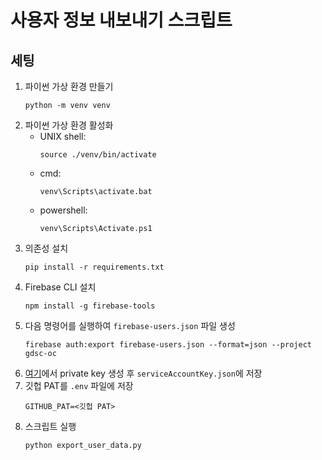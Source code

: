 # 사용자 정보 내보내기 스크립트

## 세팅

1. 파이썬 가상 환경 만들기
   ```
   python -m venv venv
   ```
2. 파이썬 가상 환경 활성화
   - UNIX shell:
     ```
     source ./venv/bin/activate
     ```
   - cmd:
     ```
     venv\Scripts\activate.bat
     ```
   - powershell:
     ```
     venv\Scripts\Activate.ps1
     ```
3. 의존성 설치
   ```
   pip install -r requirements.txt
   ```
4. Firebase CLI 설치
   ```
   npm install -g firebase-tools
   ```
5. 다음 명령어를 실행하여 `firebase-users.json` 파일 생성
   ```
   firebase auth:export firebase-users.json --format=json --project gdsc-oc
   ```
6. [여기](https://console.firebase.google.com/u/0/project/gdsc-oc/settings/serviceaccounts/adminsdk)에서 private key 생성 후 `serviceAccountKey.json`에 저장
7. 깃헙 PAT를 `.env` 파일에 저장
   ```
   GITHUB_PAT=<깃헙 PAT>
   ```
8. 스크립트 실행
   ```
   python export_user_data.py
   ```
